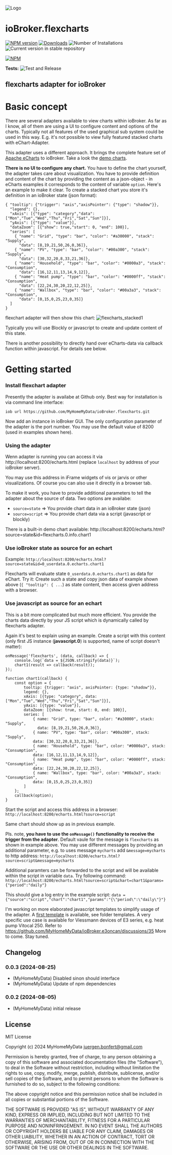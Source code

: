 ![Logo](admin/flexcharts-icon-small.png)
# ioBroker.flexcharts

[![NPM version](https://img.shields.io/npm/v/iobroker.flexcharts.svg)](https://www.npmjs.com/package/iobroker.flexcharts)
[![Downloads](https://img.shields.io/npm/dm/iobroker.flexcharts.svg)](https://www.npmjs.com/package/iobroker.flexcharts)
![Number of Installations](https://iobroker.live/badges/flexcharts-installed.svg)
![Current version in stable repository](https://iobroker.live/badges/flexcharts-stable.svg)

[![NPM](https://nodei.co/npm/iobroker.flexcharts.png?downloads=true)](https://nodei.co/npm/iobroker.flexcharts/)

**Tests:** ![Test and Release](https://github.com/MyHomeMyData/ioBroker.flexcharts/workflows/Test%20and%20Release/badge.svg)

## flexcharts adapter for ioBroker

# Basic concept
There are several adapters available to view charts within ioBroker. As far as I know, all of them are using a UI to configure content and options of the charts. Typically not all features of the used graphical sub system could be used in this way. E.g. it's not possible to view fully featured stacked charts with eChart-Adapter.

This adapter uses a different approach. It brings the complete feature set of [Apache eCharts](https://echarts.apache.org/en/index.html) to ioBroker. Take a look the [demo charts](https://echarts.apache.org/examples/en/index.html).

**There is no UI to configure any chart.** You have to define the chart yourself, the adapter takes care about visualization. You have to provide definition and content of the chart by providing the content as a json-object - in eCharts examples it corresponds to the content of variable `option`. Here's an example to make it clear. To create a stacked chart you store it's definition in an ioBroker state (json format):

```
{ "tooltip": {"trigger": "axis","axisPointer": {"type": "shadow"}},
  "legend": {},
  "xAxis": [{"type": "category","data": ["Mon","Tue","Wed","Thu","Fri","Sat","Sun"]}],
  "yAxis": [{"type": "value"}],
  "dataZoom": [{"show": true,"start": 0, "end": 100}],
  "series": [
    { "name": "Grid", "type": "bar", "color": "#a30000", "stack": "Supply",
      "data": [8,19,21,50,26,0,36]},
    { "name": "PV", "type": "bar", "color": "#00a300", "stack": "Supply",
      "data": [30,32,20,8,33,21,36]},
    { "name": "Household", "type": "bar", "color": "#0000a3", "stack": "Consumption",
      "data": [16,12,11,13,14,9,12]},
    { "name": "Heat pump", "type": "bar", "color": "#0000ff", "stack": "Consumption",
      "data": [22,24,30,20,22,12,25]},
    { "name": "Wallbox", "type": "bar", "color": "#00a3a3", "stack": "Consumption",
      "data": [0,15,0,25,23,0,35]}
  ]
}
```

flexchart adapter will then show this chart:
![flexcharts_stacked1](https://github.com/user-attachments/assets/7cf6dfab-ddad-4b2f-a1e1-20fa4b876b4c)

Typically you will use Blockly or javascript to create and update content of this state.

There is another possibility to directly hand over eCharts-data via callback function within javascript. For details see below.

# Getting started

### Install flexchart adapter

Presently the adapter is availabe at Github only. Best way for installation is via command line interface:
```
iob url https://github.com/MyHomeMyData/ioBroker.flexcharts.git
```
Now add an instance in ioBroker GUI. The only configuration parameter of the adapter is the port number. You may use the default value of 8200 (used in examples shown here).

### Using the adapter

Wenn adapter is running you can access it via http://localhost:8200/echarts.html (replace `localhost` by address of your ioBroker server).

You may use this address in iFrame widgets of vis or jarvis or other visualizations. Of course you can also use it directly in a browser tab.

To make it work, you have to provide additional parameters to tell the adapter about the source of data. Two options are availabe:
* `source=state` => You provide chart data in an ioBroker state (json)
* `source=script` => You provide chart data via a script (javascript or blockly)

There is a built-in demo chart available: http://localhost:8200/echarts.html?source=state&id=flexcharts.0.info.chart1

### Use ioBroker state as source for an echart

Example: `http://localhost:8200/echarts.html?source=state&id=0_userdata.0.echarts.chart1`

<!--
Would this be better to read:
Example: http://localhost:8200/echarts.html?<mark style="background-color: #ffff00">source=state</mark>&<mark style="background-color: #00c000">&id=0_userdata.0.echarts.chart1</mark>
-->

Flexcharts will evaluate state `0_userdata.0.echarts.chart1` as data for eChart. Try it: Create such a state and copy json data of example shown above (`{ "tooltip": { ...`) as state content, then access given address with a browser.

### Use javascript as source for an echart

This is a bit more complicated but much more efficient. You provide the charts data directly by your JS script which is dynamically called by flexcharts adapter.

Again it's best to explain using an example. Create a script with this content (only first JS instance (**javascript.0**) is supported, name of script doesn't matter):
```
onMessage('flexcharts', (data, callback) => {
    console.log(`data = ${JSON.stringify(data)}`);
    chart1(result => callback(result));
});

function chart1(callback) {
    const option = {
        tooltip: {trigger: "axis", axisPointer: {type: "shadow"}},
        legend: {},
        xAxis: [{type: "category", data: ["Mon","Tue","Wed","Thu","Fri","Sat","Sun"]}],
        yAxis: [{type: "value"}],
        dataZoom: [{show: true, start: 0, end: 100}],
        series: [
            { name: "Grid", type: "bar", color: "#a30000", stack: "Supply",
              data: [8,19,21,50,26,0,36]},
            { name: "PV", type: "bar", color: "#00a300", stack: "Supply",
            data: [30,32,20,8,33,21,36]},
            { name: "Household", type: "bar", color: "#0000a3", stack: "Consumption",
            data: [16,12,11,13,14,9,12]},
            { name: "Heat pump", type: "bar", color: "#0000ff", stack: "Consumption",
            data: [22,24,30,20,22,12,25]},
            { name: "Wallbox", type: "bar", color: "#00a3a3", stack: "Consumption",
            data: [0,15,0,25,23,0,35]}
        ]
    };
    callback(option);
}
```

Start the script and access this address in a browser: `http://localhost:8200/echarts.html?source=script`

<!--
Would this be better to read:
Start the script and access this in a browser: http://localhost:8200/echarts.html?<mark style="background-color: #ffff00">source=script</mark>
-->

Same chart should show up as in previous example.

Pls. note, **you have to use the `onMessage()` functionality to receive the trigger from the adapter**. Default vaule for the message is `flexcharts` as shown in example above. You may use different messages by providing an additional parameter, e.g. to uses message `mycharts` add `&message=mycharts` to http address: `http://localhost:8200/echarts.html?source=script&message=mycharts`

Additional paramters can be forwarded to the script and will be available within the script in variable `data`. Try following command: `http://localhost:8200/echarts.html?source=script&chart=chart1&params={"period":"daily"}`

This should give a log entry in the example script: `data = {"source":"script","chart":"chart1","params":"{\"period\":\"daily\"}"}`

I'm working on more elaborated javascript templates to simplify usage of the adapter. A [first template](templates/flexchartsTemplate1.js) is available, see folder templates.
A very specific use case is available for Viessmann devices of E3 series, e.g. heat pump Vitocal 250. Refer to https://github.com/MyHomeMyData/ioBroker.e3oncan/discussions/35
More to come. Stay tuned.

## Changelog
<!--
	Placeholder for the next version (at the beginning of the line):
	### **WORK IN PROGRESS**
-->
### 0.0.3 (2024-08-25)
* (MyHomeMyData) Disabled sinon should interface
* (MyHomeMyData) Update of npm dependencies

### 0.0.2 (2024-08-05)
* (MyHomeMyData) initial release

## License
MIT License

Copyright (c) 2024 MyHomeMyData <juergen.bonfert@gmail.com>

Permission is hereby granted, free of charge, to any person obtaining a copy
of this software and associated documentation files (the "Software"), to deal
in the Software without restriction, including without limitation the rights
to use, copy, modify, merge, publish, distribute, sublicense, and/or sell
copies of the Software, and to permit persons to whom the Software is
furnished to do so, subject to the following conditions:

The above copyright notice and this permission notice shall be included in all
copies or substantial portions of the Software.

THE SOFTWARE IS PROVIDED "AS IS", WITHOUT WARRANTY OF ANY KIND, EXPRESS OR
IMPLIED, INCLUDING BUT NOT LIMITED TO THE WARRANTIES OF MERCHANTABILITY,
FITNESS FOR A PARTICULAR PURPOSE AND NONINFRINGEMENT. IN NO EVENT SHALL THE
AUTHORS OR COPYRIGHT HOLDERS BE LIABLE FOR ANY CLAIM, DAMAGES OR OTHER
LIABILITY, WHETHER IN AN ACTION OF CONTRACT, TORT OR OTHERWISE, ARISING FROM,
OUT OF OR IN CONNECTION WITH THE SOFTWARE OR THE USE OR OTHER DEALINGS IN THE
SOFTWARE.
